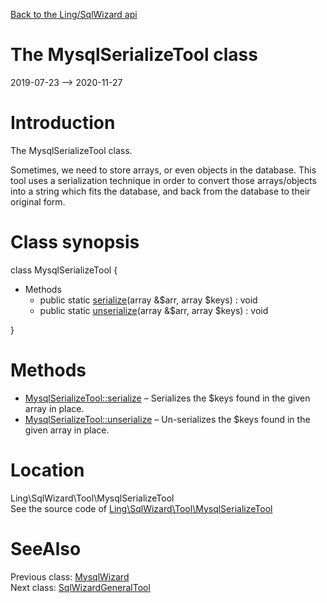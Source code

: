 [Back to the Ling/SqlWizard api](https://github.com/lingtalfi/SqlWizard/blob/master/doc/api/Ling/SqlWizard.md)



The MysqlSerializeTool class
================
2019-07-23 --> 2020-11-27






Introduction
============

The MysqlSerializeTool class.

Sometimes, we need to store arrays, or even objects in the database.
This tool uses a serialization technique in order to convert those arrays/objects into a string which
fits the database, and back from the database to their original form.



Class synopsis
==============


class <span class="pl-k">MysqlSerializeTool</span>  {

- Methods
    - public static [serialize](https://github.com/lingtalfi/SqlWizard/blob/master/doc/api/Ling/SqlWizard/Tool/MysqlSerializeTool/serialize.md)(array &$arr, array $keys) : void
    - public static [unserialize](https://github.com/lingtalfi/SqlWizard/blob/master/doc/api/Ling/SqlWizard/Tool/MysqlSerializeTool/unserialize.md)(array &$arr, array $keys) : void

}






Methods
==============

- [MysqlSerializeTool::serialize](https://github.com/lingtalfi/SqlWizard/blob/master/doc/api/Ling/SqlWizard/Tool/MysqlSerializeTool/serialize.md) &ndash; Serializes the $keys found in the given array in place.
- [MysqlSerializeTool::unserialize](https://github.com/lingtalfi/SqlWizard/blob/master/doc/api/Ling/SqlWizard/Tool/MysqlSerializeTool/unserialize.md) &ndash; Un-serializes the $keys found in the given array in place.





Location
=============
Ling\SqlWizard\Tool\MysqlSerializeTool<br>
See the source code of [Ling\SqlWizard\Tool\MysqlSerializeTool](https://github.com/lingtalfi/SqlWizard/blob/master/Tool/MysqlSerializeTool.php)



SeeAlso
==============
Previous class: [MysqlWizard](https://github.com/lingtalfi/SqlWizard/blob/master/doc/api/Ling/SqlWizard/MysqlWizard.md)<br>Next class: [SqlWizardGeneralTool](https://github.com/lingtalfi/SqlWizard/blob/master/doc/api/Ling/SqlWizard/Tool/SqlWizardGeneralTool.md)<br>
